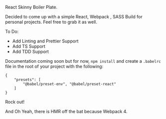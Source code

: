 React Skinny Boiler Plate.

Decided to come up with a simple React, Webpack , SASS Build for personal projects. Feel free to grab it as well.

To Do:
- Add Linting and Prettier Support
- Add TS Support
- Add TDD Support

Documentation coming soon but for now, `npm install` and create a `.babelrc` file in the root of your project with the following:

```
{
    "presets": [
        "@babel/preset-env", "@babel/preset-react"
    ]
}
```

Rock out!

And Oh Yeah, there is HMR off the bat because Webpack 4.